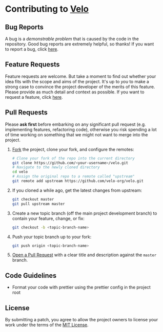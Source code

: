 # Contributing to [Velo](https://github.com/velo-org/velo/)

## Bug Reports

A bug is a _demonstrable problem_ that is caused by the code in the repository. Good bug reports are extremely helpful, so thanks!
If you want to report a bug, click [here](https://github.com/velo-org/velo/issues/new?assignees=&labels=bug&template=bug_report.md&title=).

## Feature Requests

Feature requests are welcome. But take a moment to find out whether your idea fits with the scope and aims of the project. It's up to _you_ to make a strong case to convince the project developer of the merits of this feature. Please provide as much detail and context as possible. If you want to request a feature, click [here](https://github.com/drashland/deno-drash/issues/new?assignees=&labels=enhancement&template=feature_request.md&title=).

## Pull Requests

Please **ask first** before embarking on any significant pull request (e.g. implementing features, refactoring code), otherwise you risk spending a lot of time working on something that we might not want to merge into the project.

1. [Fork](https://help.github.com/articles/fork-a-repo/) the project, clone your fork, and configure the remotes:
   ```bash
   # Clone your fork of the repo into the current directory
   git clone https://github.com/<your-username>/velo.git
   # Navigate to the newly cloned directory
   cd velo
   # Assign the original repo to a remote called "upstream"
   git remote add upstream https://github.com/velo-org/velo.git
   ```
2. If you cloned a while ago, get the latest changes from upstream:
   ```bash
   git checkout master
   git pull upstream master
   ```
3. Create a new topic branch (off the main project development branch) to contain your feature, change, or fix:
   ```bash
   git checkout -b <topic-branch-name>
   ```
4. Push your topic branch up to your fork:
   ```bash
   git push origin <topic-branch-name>
   ```
5. [Open a Pull Request](https://help.github.com/articles/about-pull-requests/) with a clear title and description against the `master` branch.

## Code Guidelines

- Format your code with prettier using the prettier config in the project root

## License

By submitting a patch, you agree to allow the project owners to license your work under the terms of the [MIT License](./LICENSE).
